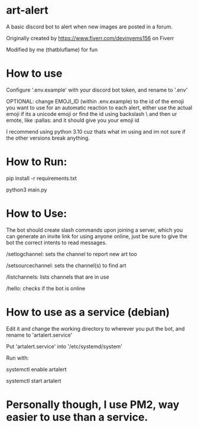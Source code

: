 # art-alert

A basic discord bot to alert when new images are posted in a forum.

Originally created by https://www.fiverr.com/devinyems156 on Fiverr

Modified by me (thatbluflame) for fun

# How to use


Configure '.env.example' with your discord bot token, and rename to '.env'

OPTIONAL: change EMOJI_ID (within .env.example) to the id of the emoji you want to use for an automatic reaction to each alert, either use the actual emoji if its a unicode emoji or find the id using backslash \ and then ur emote, like \:pallas: and it should give you your emoji id

I recommend using python 3.10 cuz thats what im using and im not sure if the other versions break anything.

# How to Run: 


pip install -r requirements.txt


python3 main.py


# How to Use:

The bot should create slash commands upon joining a server, which you can generate an invite link for using anyone online, just be sure to give the bot the correct intents to read messages. 

/setlogchannel: sets the channel to report new art too

/setsourcechannel: sets the channel(s) to find art

/listchannels: lists channels that are in use

/hello: checks if the bot is online

# How to use as a service (debian)


Edit it and change the working directory to wherever you put the bot, and rename to 'artalert.service'


Put 'artalert.service' into '/etc/systemd/system'


Run with: 


systemctl enable artalert


systemctl start artalert

# Personally though, I use PM2, way easier to use than a service.

